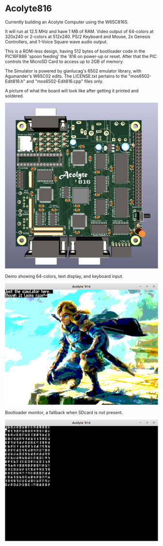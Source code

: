 # Acolyte816

Currently building an Acolyte Computer using the W65C816S.

It will run at 12.5 MHz and have 1 MB of RAM.  Video output of 64-colors at 320x240 or 2-colors at 512x240.  PS/2 Keyboard and Mouse, 2x Genesis Controllers, and 1-Voice Square wave audio output.

This is a ROM-less design, having 512 bytes of bootloader code in the PIC16F886 'spoon feeding' the '816 on power-up or reset.  After that the PIC controls the MicroSD Card to access up to 2GB of memory.

The Simulator is powered by gianlucag's 6502 emulator library, with Agumander's W65C02 edits.  The LICENSE.txt pertains to the "mos6502-Edit816.h" and "mos6502-Edit816.cpp" files only.

A picture of what the board will look like after getting it printed and soldered.

<img src="Acolyte816-Routed.png">

Demo showing 64-colors, text display, and keyboard input.

<img src="Simulator-Demo.png">

Bootloader monitor, a fallback when SDcard is not present.

<img src="Simulator-Bootloader.png">
